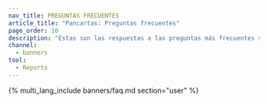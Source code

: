 ```yaml
---
nav_title: PREGUNTAS FRECUENTES
article_title: "Pancartas: Preguntas frecuentes"
page_order: 10
description: "Éstas son las respuestas a las preguntas más frecuentes sobre los Banners en Braze."
channel:
  - banners
tool:
  - Reports
---
```


{% multi_lang_include banners/faq.md section="user" %}